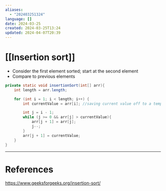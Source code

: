 ```yaml
---
aliases:
  - "202403251324"
language: []
date: 2024-03-25
created: 2024-03-25T13:24
updated: 2024-04-07T20:39
---
```

# [[Insertion sort]]
- Consider the first element sorted; start at the second element
- Compare to previous elements

```java
private static void insertionSort(int[] arr){
	int length = arr.length;

	for (int i = 1; i < length; i++) {
		int currentValue = arr[i]; //saving current value off to a temporary variable

		int j = i - 1;
		while (j >= 0 && arr[j] > currentValue){
			arr[j + 1] = arr[j];
			j--;
		}
		arr[j + 1] = currentValue;
	}
}
```


___
# References
https://www.geeksforgeeks.org/insertion-sort/